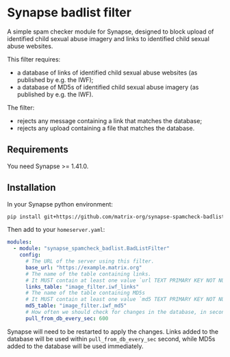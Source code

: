 # Synapse badlist filter

A simple spam checker module for Synapse, designed to block upload of identified child sexual abuse
imagery and links to identified child sexual abuse websites.

This filter requires:
- a database of links of identified child sexual abuse websites (as published by e.g. the IWF);
- a database of MD5s of identified child sexual abuse imagery (as published by e.g. the IWF).

The filter:
- rejects any message containing a link that matches the database;
- rejects any upload containing a file that matches the database.


## Requirements

You need Synapse >= 1.41.0.

## Installation

In your Synapse python environment:
```bash
pip install git+https://github.com/matrix-org/synapse-spamcheck-badlist#egg=synapse-spamcheck-badlist
```

Then add to your `homeserver.yaml`:
```yaml
modules:
  - module: "synapse_spamcheck_badlist.BadListFilter"
    config:
      # The URL of the server using this filter.
      base_url: "https://example.matrix.org"
      # The name of the table containing links.
      # It MUST contain at least one value `url TEXT PRIMARY KEY NOT NULL`.
      links_table: "image_filter.iwf_links"
      # The name of the table containing MD5s
      # It MUST contain at least one value `md5 TEXT PRIMARY KEY NOT NULL`.
      md5_table: "image_filter.iwf_md5"
      # How often we should check for changes in the database, in seconds.
      pull_from_db_every_sec: 600
```

Synapse will need to be restarted to apply the changes. Links added to the database will be used within `pull_from_db_every_sec` second, while MD5s added to the database will be used immediately.

